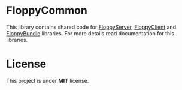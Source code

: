 FloppyCommon
============

This library contains shared code for [FloppyServer][1], [FloppyClient][2] and [FloppyBundle][3] libraries. For more details read
documentation for this libraries.

License
=======

This project is under **MIT** license.

[1]: https://github.com/zineinc/floppy-server
[2]: https://github.com/zineinc/floppy-client
[3]: https://github.com/zineinc/floppy-bundle
